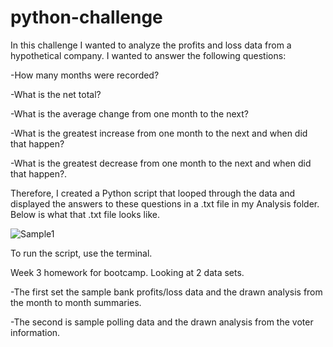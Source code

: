 # python-challenge

In this challenge I wanted to analyze the profits and loss data from a hypothetical company. I wanted to answer the following questions: 

-How many months were recorded?

-What is the net total?

-What is the average change from one month to the next?

-What is the greatest increase from one month to the next and when did that happen?

-What is the greatest decrease from one month to the next and when did that happen?.

Therefore, I created a Python script that looped through the data and displayed the answers to these questions in a .txt file in my Analysis folder. Below is what that .txt file looks like. 

![Sample1](/PyBank/Analysis/images/03030.png)

To run the script, use the terminal. 



Week 3 homework for bootcamp. Looking at 2 data sets. 

-The first set the sample bank profits/loss data and the drawn analysis from the month to month summaries.

-The second is sample polling data and the drawn analysis from the voter information. 
